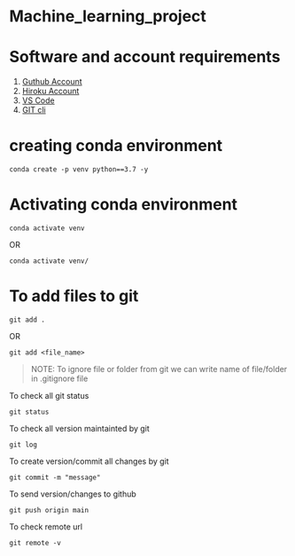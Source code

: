 # Machine_learning_project

# Software and account requirements

1. [Guthub Account](https://github.com/)
2. [Hiroku Account](https://dashboard.hroku.com/login)
3. [VS Code](https://code.visualstudio.com/downloads)
4. [GIT cli](https://git-scm.com/downloads)


# creating conda environment
```
conda create -p venv python==3.7 -y
```
# Activating conda environment
```
conda activate venv
```
OR
```
conda activate venv/
```
# To add files to git
```
git add .
```
OR
```
git add <file_name>
```
>NOTE: To ignore file or folder from git we can write name of file/folder in .gitignore file

To check all git status
```
git status
```
To check all version maintainted by git
```
git log
```
To create version/commit all changes by git
```
git commit -m "message"
```

To send version/changes to github
```
git push origin main
```

To check remote url
```
git remote -v
```